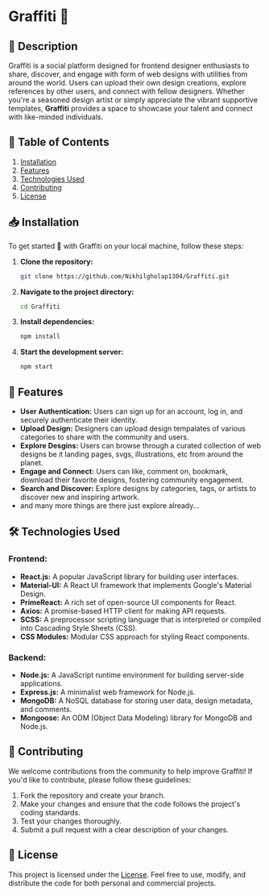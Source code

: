 # Graffiti 🎨

## 📝 Description

Graffiti is a social platform designed for frontend designer enthusiasts to share, discover, and engage with form of web designs with utilities from around the world. Users can upload their own design creations, explore references by other users, and connect with fellow designers. Whether you're a seasoned design artist or simply appreciate the vibrant supportive templates, **Graffiti** provides a space to showcase your talent and connect with like-minded individuals.

## 🧾 Table of Contents

1. [Installation](#installation)
2. [Features](#features)
3. [Technologies Used](#technologies-used)
4. [Contributing](#contributing)
5. [License](#license)

## 📥 Installation

To get started 🚀 with Graffiti on your local machine, follow these steps:

1. **Clone the repository:**

   ```bash
   git clone https://github.com/Nikhilgholap1304/Graffiti.git
   
2. **Navigate to the project directory:**

   ```bash
   cd Graffiti
   
3. **Install dependencies:**

   ```bash
   npm install

4. **Start the development server:**

   ```bash
   npm start

## 🚀 Features

- **User Authentication:** Users can sign up for an account, log in, and securely authenticate their identity.
- **Upload Design:** Designers can upload design tempalates of various categories to share with the community and users.
- **Explore Desgins:** Users can browse through a curated collection of web designs be it landing pages, svgs, illustrations, etc from around the planet.
- **Engage and Connect:** Users can like, comment on, bookmark, download their favorite designs, fostering community engagement.
- **Search and Discover:** Explore designs by categories, tags, or artists to discover new and inspiring artwork.
- and many more things are there just explore already...

## 🛠️ Technologies Used

### Frontend:

- **React.js:** A popular JavaScript library for building user interfaces.
- **Material-UI:** A React UI framework that implements Google's Material Design.
- **PrimeReact:** A rich set of open-source UI components for React.
- **Axios:** A promise-based HTTP client for making API requests.
- **SCSS:** A preprocessor scripting language that is interpreted or compiled into Cascading Style Sheets (CSS).
- **CSS Modules:** Modular CSS approach for styling React components.

### Backend:

- **Node.js:** A JavaScript runtime environment for building server-side applications.
- **Express.js:** A minimalist web framework for Node.js.
- **MongoDB:** A NoSQL database for storing user data, design metadata, and comments.
- **Mongoose:** An ODM (Object Data Modeling) library for MongoDB and Node.js.

## 🤝 Contributing

We welcome contributions from the community to help improve Graffiti! If you'd like to contribute, please follow these guidelines:

1. Fork the repository and create your branch.
2. Make your changes and ensure that the code follows the project's coding standards.
3. Test your changes thoroughly.
4. Submit a pull request with a clear description of your changes.

## 📄 License

This project is licensed under the [License](LICENSE.txt). Feel free to use, modify, and distribute the code for both personal and commercial projects.

